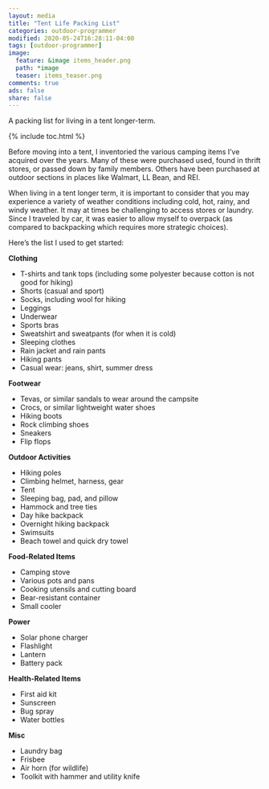```yaml
---
layout: media
title: "Tent Life Packing List"
categories: outdoor-programmer
modified: 2020-05-24T16:28:11-04:00
tags: [outdoor-programmer]
image:
  feature: &image items_header.png
  path: *image
  teaser: items_teaser.png
comments: true
ads: false
share: false
---
```


A packing list for living in a tent longer-term.

{% include toc.html %}

Before moving into a tent, I inventoried the various camping items I’ve acquired over the years. Many of these were purchased used, found in thrift stores, or passed down by family members. Others have been purchased at outdoor sections in places like Walmart, LL Bean, and REI.

When living in a tent longer term, it is important to consider that you may experience a variety of weather conditions including cold, hot, rainy, and windy weather. It may at times be challenging to access stores or laundry. Since I traveled by car, it was easier to allow myself to overpack (as compared to backpacking which requires more strategic choices).

Here’s the list I used to get started:

**Clothing**
* T-shirts and tank tops (including some polyester because cotton is not good for hiking)
* Shorts (casual and sport)
* Socks, including wool for hiking
* Leggings
* Underwear
* Sports bras
* Sweatshirt and sweatpants (for when it is cold)
* Sleeping clothes
* Rain jacket and rain pants
* Hiking pants
* Casual wear: jeans, shirt, summer dress

**Footwear**
* Tevas, or similar sandals to wear around the campsite
* Crocs, or similar lightweight water shoes
* Hiking boots
* Rock climbing shoes
* Sneakers
* Flip flops

**Outdoor Activities**
* Hiking poles
* Climbing helmet, harness, gear
* Tent
* Sleeping bag, pad, and pillow
* Hammock and tree ties
* Day hike backpack
* Overnight hiking backpack
* Swimsuits
* Beach towel and quick dry towel

**Food-Related Items**
* Camping stove
* Various pots and pans
* Cooking utensils and cutting board
* Bear-resistant container
* Small cooler

**Power**
* Solar phone charger
* Flashlight
* Lantern
* Battery pack

**Health-Related Items**
* First aid kit
* Sunscreen
* Bug spray
* Water bottles

**Misc**
* Laundry bag
* Frisbee
* Air horn (for wildlife)
* Toolkit with hammer and utility knife
